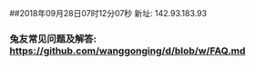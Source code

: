 ##2018年09月28日07时12分07秒 新址: 142.93.183.93
### 兔友常见问题及解答: https://github.com/wanggonging/d/blob/w/FAQ.md
